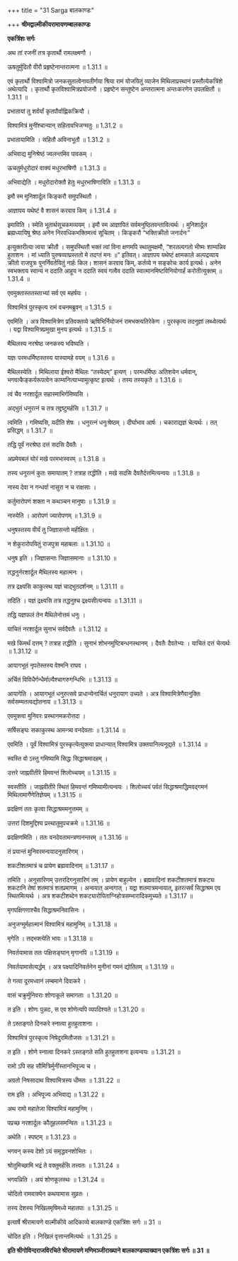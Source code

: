 +++
title = "31 Sarga बालकाण्डः"

+++
**श्रीमद्वाल्मीकीयरामायणम्बालकाण्डः**

**एकत्रिंशः सर्गः**

अथ तां रजनीं तत्र कृतार्थौ रामलक्ष्मणौ ।

ऊषतुर्मुदितौ वीरौ प्रहृष्टेनान्तरात्मना ॥ 1.31.1 ॥

एवं कृतार्थो विश्वामित्रो जनकसुतात्वेनावतीर्णया श्रिया रामं योजयितुं व्याजेन मिथिलाप्रस्थानं प्रस्तौत्येकत्रिंशे अथेत्यादि । कृतार्थौ कृतविश्वामित्रप्रयोजनौ । प्रहृष्टेन सन्तुष्टेन अन्तरात्मना अन्तःकरणेन उपलक्षितौ ॥ 1.31.1 ॥

प्रभातायां तु शर्वर्यां कृतपौर्वाह्णिकक्रियौ ।

विश्वामित्रं मुनींश्चान्यान् सहितावभिजग्मतुः ॥ 1.31.2 ॥

प्रभातायामिति । सहितौ अविनाभूतौ ॥ 1.31.2 ॥

अभिवाद्य मुनिश्रेष्ठं ज्वलन्तमिव पावकम् ।

ऊचतुर्मधुरोदारं वाक्यं मधुरभाषिणौ ॥ 1.31.3 ॥

अभिवाद्येति । मधुरोदारोक्तौ हेतुः मधुरभाषिणाविति ॥ 1.31.3 ॥

इमौ स्म मुनिशार्दूल किङ्करौ समुपस्थितौ ।

आज्ञापय यथेष्टं वै शासनं करवाव किम् ॥ 1.31.4 ॥

इमाविति । स्मेति भूतार्थसूचकमव्ययम् । इमौ स्म आज्ञापितं सर्वमनुष्ठितवन्तावित्यर्थः । मुनिशार्दूल ब्रह्मध्यायिषु श्रेष्ठ अनेन निरवधिकभक्तिमत्त्वं सूचितम् । किङ्करौ “भक्तिक्रीतो जनार्दनः”

इत्युक्तरीत्या त्वया क्रीतौ । समुपस्थितौ भक्तं त्वां विना क्षणमपि स्थातुमक्षमौ, “शरतल्पगतो भीष्मः शाम्यन्निव हुताशनः । मां ध्याति पुरुषव्याघ्रस्ततो मे तदग्तं मनः ॥” इतिवत्। आज्ञापय यथेष्टं क्षामकाले अल्पद्रव्याय क्रीतो राजपुत्रः पुनर्निवर्तयितुं नार्हः किल। शासनं करवाव किम्, कर्तव्ये न सङ्कोचः कार्य इत्यर्थः। अनेन स्वभक्ताय स्वान्यं न ददाति आहूय न ददाति स्वयं गत्वैव ददाति स्वात्मानमिष्टविनियोगार्हं करोतीत्युक्तम् ॥ 1.31.4 ॥

एवमुक्तास्ततस्ताभ्यां सर्व एव महर्षयः ।

विश्वामित्रं पुरस्कृत्य रामं वचनमब्रुवन् ॥ 1.31.5 ॥

एवमिति । अत्र विश्वामित्रेण प्रतिवक्तव्ये ऋषिभिर्नियोजनं रामभक्त्यतिरेकेण । पुरस्कृत्य तदनुज्ञां लब्ध्वेत्यर्थः । यद्वा विश्वामित्रप्रमुखा मुनय इत्यर्थः ॥ 1.31.5 ॥

मैथिलस्य नरश्रेष्ठ जनकस्य भविष्यति ।

यज्ञः परमधर्मिष्ठस्तस्य यास्यामहे वयम् ॥ 1.31.6 ॥

मैथिलस्येति । मिथिलाया ईश्वरो मैथिलः “तस्येदम्” इत्यण् । परमधर्मिष्ठः अतिशयेन धर्मवान्, भगवत्कैङ्कर्यरूपत्वेन काम्यनित्याभ्यामुत्कृष्ट इत्यर्थः । तस्य तस्यकृते ॥ 1.31.6 ॥

त्वं चैव नरशार्दूल सहास्माभिर्गमिष्यसि ।

अद्भुतं धनुरत्नं च तत्र तद्द्रष्टुमर्हसि ॥ 1.31.7 ॥

त्वमिति । गमिष्यसि, यदीति शेषः । धनुरत्नं धनुःश्रेष्ठम् । दीर्घाभाव आर्षः । चकाराद्यज्ञं चेत्यर्थः । तत् प्रसिद्धम् ॥ 1.31.7 ॥

तद्धि पूर्वं नरश्रेष्ठ दत्तं सदसि दैवतैः ।

अप्रमेयबलं घोरं मखे परमभास्वरम् ॥ 1.31.8 ॥

तस्य धनूरत्नं कुतः समायातम् ? तत्राह तद्धीति । मखे सदसि दैवतैर्दत्तमित्यन्वयः ॥ 1.31.8 ॥

नास्य देवा न गन्धर्वा नासुरा न च राक्षसाः ।

कर्तुमारोपणं शक्ता न कथञ्चन मानुषाः ॥ 1.31.9 ॥

नास्येति । आरोपणं ज्यारोपणम् ॥ 1.31.9 ॥

धनुषस्तस्य वीर्यं तु जिज्ञासन्तो महीक्षितः ।

न शेकुरारोपयितुं राजपुत्रा महाबलाः ॥ 1.31.10 ॥

धनुष इति । जिज्ञासन्तः जिज्ञासमानाः ॥ 1.31.10 ॥

तद्धनुर्नरशार्दूल मैथिलस्य महात्मनः ।

तत्र द्रक्ष्यसि काकुत्स्थ यज्ञं चाद्भुतदर्शनम् ॥ 1.31.11 ॥

तदिति । यज्ञं द्रक्ष्यसि तत्र तद्धनुश्च द्रक्ष्यसीत्यन्वयः ॥ 1.31.11 ॥

तद्धि यज्ञफलं तेन मैथिलेनोत्तमं धनुः ।

याचितं नरशार्दूल सुनाभं सर्वदैवतैः ॥ 1.31.12 ॥

मखे किमर्थं दत्तम् ? तत्राह तद्धीति । सुनाभं शोभनमुष्टिबन्धनस्थानम् । दैवतैः दैवतेभ्यः । याचितं दत्तं चेत्यर्थः ॥ 1.31.12 ॥

आयागभूतं नृपतेस्तस्य वेश्मनि राघव ।

अर्चितं विविधैर्गन्धैर्माल्यैश्चागरुगन्धिभिः ॥ 1.31.13 ॥

आयागेति । आयागभूतं धनुरुत्सवे प्राधान्येनार्चितं धनुरायाग उच्यते । अत्र विश्वामित्रेणैवानुक्तिः सर्वसम्मतत्वद्योतनाय ॥ 1.31.13 ॥

एवमुक्त्वा मुनिवरः प्रस्थानमकरोत्तदा ।

सर्षिसङ्घः सकाकुत्स्थ आमन्त्र्य वनदेवताः ॥ 1.31.14 ॥

एवमिति । पूर्वं विश्वामित्रं पुरस्कृत्येत्युक्त्या प्राधान्यात् विश्वामित्र उक्तवानित्यनूद्यते ॥ 1.31.14 ॥

स्वस्ति वो ऽस्तु गमिष्यामि सिद्धः सिद्धाश्रमादहम् ।

उत्तरे जाह्नवीतीरे हिमवन्तं शिलोच्चयम् ॥ 1.31.15 ॥

स्वस्तीति । जाह्नवीतीरे स्थितं हिमवन्तं गमिष्यामीत्यन्वयः । शिलोच्चयं पर्वतं सिद्धाश्रमाद्धिमवद्गमनं मिथिलामार्गेणेतिज्ञेयम् ॥ 1.31.15 ॥

प्रदक्षिणं ततः कृत्वा सिद्धाश्रममनुत्तमम् ॥

उत्तरां दिशमुद्दिश्य प्रस्थातुमुपचक्रमे ॥ 1.31.16 ॥

प्रदक्षिणमिति । ततः वनदेवतामन्त्रणानन्तरम् ॥ 1.31.16 ॥

तं प्रयान्तं मुनिवरमन्वयादनुसारिणम् ।

शकटीशतमात्रं च प्रायेण ब्रह्मवादिनाम् ॥ 1.31.17 ॥

तमिति । अनुसारिणम् उत्तरदिगनुसारिणं तम् । प्रायेण बाहुल्येन । ब्रह्मवादिनां शकटीशतमात्रं शकट्यः शकटानि तेषां शतमात्रं शतप्रमाणम् । अन्वयात् अन्वगात् । यद्वा शतमात्रमन्वयात्, इतरत्सर्वं सिद्धाश्रम एव स्थितमित्यर्थः । अत्र शकटीशब्देन शकट्यारोपिताग्निहोत्रसम्भारादिकमुच्यते ॥ 1.31.17 ॥

मृगपक्षिगणाश्चैव सिद्धाश्रमनिवासिनः ।

अनुजग्मुर्महात्मानं विश्वामित्रं महामुनिम् ॥ 1.31.18 ॥

मृगेति । तद्भक्त्येति भावः ॥ 1.31.18 ॥

निवर्तयामास ततः पक्षिसङ्घान् मृगानपि ॥ 1.31.19 ॥

निवर्तयामासेत्यर्द्धम् । अत्र पक्ष्यादिनिवर्तनेन मुनीनां गमनं द्योतितम् ॥ 1.31.19 ॥

ते गत्वा दूरमध्वानं लम्बमाने दिवाकरे ।

वासं चक्रुर्मुनिवराः शोणाकूले समागताः ॥ 1.31.20 ॥

त इति । शोणः पुन्नदः, स एव शोणेत्यपि व्यपदिश्यते ॥ 1.31.20 ॥

ते ऽस्तङ्गते दिनकरे स्नात्वा हुतहुताशनाः ।

विश्वामित्रं पुरस्कृत्य निषेदुरमितौजसः ॥ 1.31.21 ॥

त इति । शोणे स्नात्वा दिनकरे ऽस्तङ्गते सति हुतहुताशना इत्यन्वयः ॥ 1.31.21 ॥

रामो ऽपि सह सौमित्रिर्मुनींस्तानभिपूज्य च ।

अग्रतो निषसादाथ विश्वामित्रस्य धीमतः ॥ 1.31.22 ॥

राम इति । अभिपूज्य अभिवाद्य ॥ 1.31.22 ॥

अथ रामो महातेजा विश्वामित्रं महामुनिम् ।

पप्रच्छ नरशार्दूलः कौतूहलसमन्वितः ॥ 1.31.23 ॥

अथेति । स्पष्टम् ॥ 1.31.23 ॥

भगवन् कस्य देशो ऽयं समृद्धवनशोभितः ।

श्रोतुमिच्छामि भद्रं ते वक्तुमर्हसि तत्त्वतः ॥ 1.31.24 ॥

भगवन्निति । अयं शोणकूलस्थः ॥ 1.31.24 ॥

चोदितो रामवाक्येन कथयामास सुव्रतः ।

तस्य देशस्य निखिलमृषिमध्ये महातपाः ॥ 1.31.25 ॥

इत्यार्षे श्रीरामायणे वाल्मीकीये आदिकाव्ये बालकाण्डे एकत्रिंशः सर्गः ॥ 31 ॥

चोदित इति । निखिलं वृत्तान्तमित्यर्थः ॥ 1.31.25 ॥

**इति श्रीगोविन्दराजविरचिते श्रीरामायणे मणिमञ्जीराख्याने बालकाण्डव्याख्यान एकत्रिंशः सर्गः ॥ 31 ॥**
